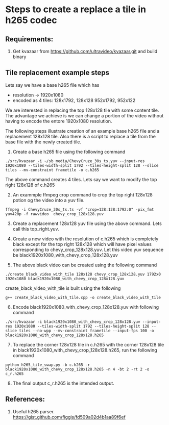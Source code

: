 
# Steps to create a replace a tile in h265 codec

## Requirements:

1. Get kvazaar from https://github.com/ultravideo/kvazaar.git and build binary

## Tile replacement example steps

Lets say we have a base h265 file which has
  - resolution -> 1920x1080
  - encoded as 4 tiles: 128x1792, 128x128
                        952x1792, 952x122
  
We are interested in replacing the top 128x128 tile with some content tile. The advantage we achieve is we can change a portion of the video without having to encode the entore 1920x1080 resolution.

The following steps illustrate creation of an example base h265 file and a replacement 128x128 tile. Also there is a script to replace a tile from the base file with the newly created tile.


1. Create a base h265 file using the following command

```
./src/kvazaar -i ~/sb_media/ChevyCruze_30s_ts.yuv --input-res 1920x1080 --tiles-width-split 1792 --tiles-height-split 128 --slice tiles --mv-constraint frametile -o c.h265
```

The above command creates 4 tiles. Lets say we want to modify the top right 128x128 of c.h265

2. An exammple ffmpeg crop command to crop the top right 128x128 potion og the video into a yuv file.

```
ffmpeg -i ChevyCruze_30s_ts.ts -vf "crop=128:128:1792:0" -pix_fmt yuv420p -f rawvideo  chevy_crop_128x128.yuv
```

3. Create a replacement 128x128 yuv file using the above command. Lets call this top_right.yuv. 

4. Create a new video with the resolution of c.h265 which is completely black except for the top right 128x128 which will have pixel values corresponding to chevy_crop_128x128.yuv. 
Let this video yuv sequence be black1920x1080_with_chevy_crop_128x128.yuv

5. The above black video can be created using the following command

```
./create_black_video_with_tile 128x128 chevy_crop_128x128.yuv 1792x0 1920x1080 black1920x1080_with_chevy_crop_128x128.yuv
```

create_black_video_with_tile is built using the following

```
g++ create_black_video_with_tile.cpp -o create_black_video_with_tile
```

6. Encode black1920x1080_with_chevy_crop_128x128.yuv with following command

```
./src/kvazaar -i black1920x1080_with_chevy_crop_128x128.yuv --input-res 1920x1080 --tiles-width-split 1792 --tiles-height-split 128 --slice tiles --no-wpp --mv-constraint frametile --input-fps 100 -o black1920x1080_with_chevy_crop_128x128.h265
```

7. To replace the corner 128x128 tile in c.h265 with the corner 128x128 tile in black1920x1080_with_chevy_crop_128x128.h265, run the following command

```
python h265_tile_swap.py -b c.h265 -r black1920x1080_with_chevy_crop_128x128.h265 -n 4 -bt 2 -rt 2 -o c_r.h265
```

8. The final output c_r.h265 is the intended output.

## References:
1. Useful h265 parser. https://gist.github.com/figgis/fd509a02d4b1aa89f6ef
